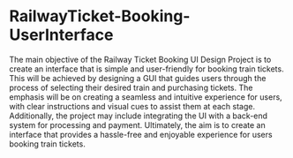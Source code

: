 # RailwayTicket-Booking-UserInterface


The main objective of the Railway Ticket Booking UI Design Project is to create an interface that is simple and user-friendly for booking train tickets. This will be achieved by designing a GUI that guides users through the process of selecting their desired train and purchasing tickets. The emphasis will be on creating a seamless and intuitive experience for users, with clear instructions and visual cues to assist them at each stage. Additionally, the project may include integrating the UI with a back-end system for processing and payment. Ultimately, the aim is to create an interface that provides a hassle-free and enjoyable experience for users booking train tickets.
